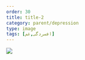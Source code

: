 ```yaml
---
order: 30
title: title-2
category: parent/depression
type: image
tags: [افسردگی,غم]
---
```


![](../../static/images/depression-corona-infograph.png)